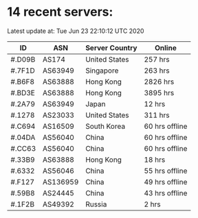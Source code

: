 # 14 recent servers:

Latest update at: Tue Jun 23 22:10:12 UTC 2020

| ID | ASN | Server Country | Online |
| -- | --- | -------------- | ------ |
| #.D09B | AS174 | United States | 257 hrs |
| #.7F1D | AS63949 | Singapore | 263 hrs |
| #.B6F8 | AS63888 | Hong Kong | 2826 hrs |
| #.BD3E | AS63888 | Hong Kong | 3895 hrs |
| #.2A79 | AS63949 | Japan | 12 hrs |
| #.1278 | AS23033 | United States | 311 hrs |
| #.C694 | AS16509 | South Korea | 60 hrs offline |
| #.04DA | AS56040 | China | 60 hrs offline |
| #.CC63 | AS56040 | China | 60 hrs offline |
| #.33B9 | AS63888 | Hong Kong | 18 hrs |
| #.6332 | AS56046 | China | 55 hrs offline |
| #.F127 | AS136959 | China | 49 hrs offline |
| #.59B8 | AS24445 | China | 43 hrs offline |
| #.1F2B | AS49392 | Russia | 2 hrs |

